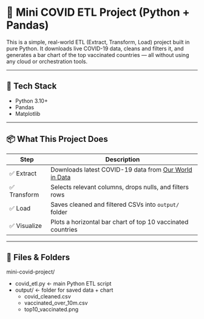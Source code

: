 # 🧪 Mini COVID ETL Project (Python + Pandas)

This is a simple, real-world ETL (Extract, Transform, Load) project built in pure Python. It downloads live COVID-19 data, cleans and filters it, and generates a bar chart of the top vaccinated countries — all without using any cloud or orchestration tools.

---

## 🔧 Tech Stack

- Python 3.10+  
- Pandas  
- Matplotlib  

---

## 📦 What This Project Does

| Step | Description |
|------|-------------|
| ✅ Extract | Downloads latest COVID-19 data from [Our World in Data](https://ourworldindata.org/) |
| ✅ Transform | Selects relevant columns, drops nulls, and filters rows |
| ✅ Load | Saves cleaned and filtered CSVs into `output/` folder |
| ✅ Visualize | Plots a horizontal bar chart of top 10 vaccinated countries |

---

## 🧠 Files & Folders
mini-covid-project/
- covid_etl.py          <- main Python ETL script
- output/               <- folder for saved data + chart
  - covid_cleaned.csv
  - vaccinated_over_10m.csv
  - top10_vaccinated.png
